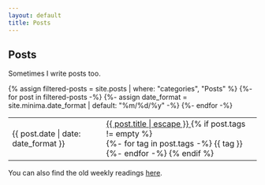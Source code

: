 ```yaml
---
layout: default
title: Posts
---
```


## Posts

<p class="noindent">Sometimes I write posts too.</p>

<table class="table table-sm table-fit">
<tbody>
{% assign filtered-posts = site.posts | where: "categories", "Posts" %}
{%- for post in filtered-posts -%}
<tr>
  {%- assign date_format = site.minima.date_format | default: "%m/%d/%y" -%}
  <td><span class="post-meta">{{ post.date | date: date_format }}</span></td>
  <td>
    <a class="post-link" href="{{ post.url | relative_url }}">
      {{ post.title | escape }}
    </a>
    {% if post.tags != empty %}
      <br/>
      {%- for tag in post.tags -%}
        <span class="badge badge-pill badge-warning text-wrap text-left">
           {{ tag }}
        </span>
      {%- endfor -%}
    {% endif %}
  </td>
</tr>
{%- endfor -%}
</tbody>
</table>

<p class="noindent">You can also find the old weekly readings <a href="{{ site.baseurl }}{% link weekly.md %}">here</a>.</p>